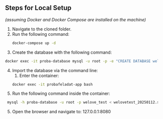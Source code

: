 ## Steps for Local Setup  
*(assuming Docker and Docker Compose are installed on the machine)*  

1. Navigate to the cloned folder.  
2. Run the following command:  
   ```bash
   docker-compose up -d
3. Create the database with the following command:
  ```bash
  docker exec -it proba-database mysql -u root -p -e "CREATE DATABASE welove_test CHARACTER SET utf8mb4 COLLATE utf8mb4_unicode_ci;"
  ```

4. Import the database via the command line: 
   1. Enter the container:
    ```bash
    docker exec -it probafeladat-app bash
    ```
  2. Run the following command inside the container:
   ```bash
    mysql -h proba-database -u root -p welove_test < welovetest_20250112.sql
   ```
5. Open the browser and navigate to: 127.0.0.1:8080

